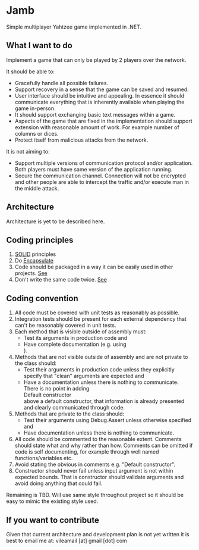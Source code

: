 # Jamb

Simple multiplayer Yahtzee game implemented in .NET.

## What I want to do

Implement a game that can only be played by 2 players over the network.

It should be able to:
* Gracefully handle all possible failures.
* Support recovery in a sense that the game can be saved and resumed.
* User interface should be intuitive and appealing. In essence it should communicate everything that is inherently available when playing the game in-person.
* It should support exchanging basic text messages within a game.
* Aspects of the game that are fixed in the implementation should support extension with reasonable amount of work. For example number of columns or dices.
* Protect itself from malicious attacks from the network.

It is not aiming to:
* Support multiple versions of communication protocol and/or application. Both players must have same version of the application running.
* Secure the communication channel. Connection will not be encrypted and other people are able to intercept the traffic and/or execute man in the middle attack.

## Architecture

Architecture is yet to be described here.

## Coding principles

1. [SOLID](https://en.wikipedia.org/wiki/SOLID_(object-oriented_design)) principles
2. Do [Encapsulate](https://en.wikipedia.org/wiki/Encapsulation_(computer_programming))
3. Code should be packaged in a way it can be easily used in other projects. [See](https://en.wikipedia.org/wiki/Package_principles)
4. Don't write the same code twice. [See](https://en.wikipedia.org/wiki/Don%27t_repeat_yourself)

## Coding convention

1. All code must be covered with unit tests as reasonably as possible.
2. Integration tests should be present for each external dependency that can't be reasonably covered in unit tests.
3. Each method that is visible outside of assembly must:
   * Test its arguments in production code and
   * Have complete documentation (e.g. using <summary>).
4. Methods that are not visible outside of assembly and are not private to the class should:
   * Test their arguments in production code unless they explicitly specify that "clean" arguments are expected and
   * Have a documentation unless there is nothing to communicate. There is no point in adding <summary>Default constructor</summary> above a default constructor, that information is already presented and clearly communicated through code.
5. Methods that are private to the class should:
   * Test their arguments using Debug.Assert unless otherwise specified and
   * Have documentation unless there is nothing to communicate.
6. All code should be commented to the reasonable extent. Comments should state what and why rather than how. Comments can be omitted if code is self documenting, for example through well named functions/variables etc.
7. Avoid stating the obvious in comments e.g. "Default constructor".
8. Constructor should never fail unless input argument is not within expected bounds. That is constructor should validate arguments and avoid doing anything that could fail.

Remaining is TBD. Will use same style throughout project so it should be easy to mimic the existing style used.

## If you want to contribute

Given that current architecture and development plan is not yet written it is best to email me at: vileamail [at] gmail [dot] com